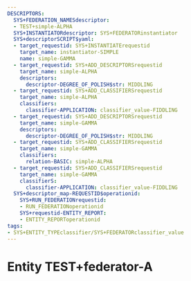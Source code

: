 ```yaml
---
DESCRIPTORS:
  SYS+FEDERATION_NAMESdescriptor:
  - TEST+simple-ALPHA
  SYS+INSTANTIATORdescriptor: SYS+FEDERATORinstantiator
  SYS+descriptorSCRIPT$yaml:
  - target_requestid: SYS+INSTANTIATErequestid
    target_name: instantiator-SIMPLE
    name: simple-GAMMA
  - target_requestid: SYS+ADD_DESCRIPTORSrequestid
    target_name: simple-ALPHA
    descriptors:
      descriptor-DEGREE_OF_POLISH$str: MIDDLING
  - target_requestid: SYS+ADD_CLASSIFIERSrequestid
    target_name: simple-ALPHA
    classifiers:
      classifier-APPLICATION: classifier_value-FIDDLING
  - target_requestid: SYS+ADD_DESCRIPTORSrequestid
    target_name: simple-GAMMA
    descriptors:
      descriptor-DEGREE_OF_POLISH$str: MIDDLING
  - target_requestid: SYS+ADD_CLASSIFIERSrequestid
    target_name: simple-GAMMA
    classifiers:
      relation-BASIC: simple-ALPHA
  - target_requestid: SYS+ADD_CLASSIFIERSrequestid
    target_name: simple-GAMMA
    classifierS:
      classifier-APPLICATION: classifier_value-FIDDLING
  SYS+descriptor_map-REQUESTID$operationid:
    SYS+RUN_FEDERATIONrequestid:
    - RUN_FEDERATIONoperationid
    SYS+requestid-ENTITY_REPORT:
    - ENTITY_REPORToperationid
tags:
- SYS+ENTITY_TYPEclassifier/SYS+FEDERATORclassifier_value
---
```

# Entity TEST+federator-A

